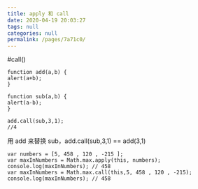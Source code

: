 ```yaml
---
title: apply 和 call
date: 2020-04-19 20:03:27
tags: null
categories: null
permalink: /pages/7a71c0/
---
```

#call()



```
function add(a,b) {
alert(a+b);
}

function sub(a,b) {
alert(a-b);
}

add.call(sub,3,1);
//4
```

用 add 来替换 sub，add.call(sub,3,1) == add(3,1)


```
var numbers = [5, 458 , 120 , -215 ];
var maxInNumbers = Math.max.apply(this, numbers);
console.log(maxInNumbers); // 458
var maxInNumbers = Math.max.call(this,5, 458 , 120 , -215); 
console.log(maxInNumbers); // 458
```
